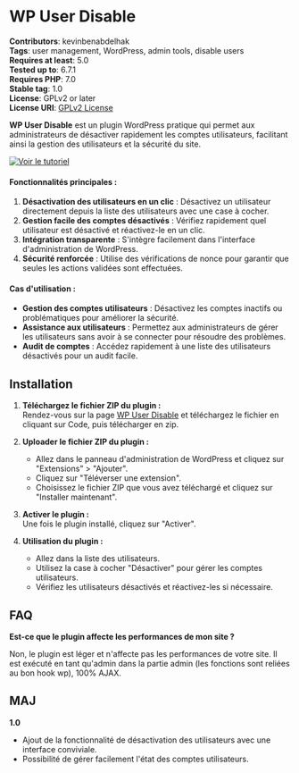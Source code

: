 # WP User Disable

**Contributors**: kevinbenabdelhak  
**Tags**: user management, WordPress, admin tools, disable users  
**Requires at least**: 5.0  
**Tested up to**: 6.7.1  
**Requires PHP**: 7.0  
**Stable tag**: 1.0  
**License**: GPLv2 or later  
**License URI**: [GPLv2 License](https://www.gnu.org/licenses/gpl-2.0.html)

**WP User Disable** est un plugin WordPress pratique qui permet aux administrateurs de désactiver rapidement les comptes utilisateurs, facilitant ainsi la gestion des utilisateurs et la sécurité du site.

[![Voir le tutoriel](https://img.youtube.com/vi/beg8NcB2Mg8/hqdefault.jpg)](https://www.youtube.com/watch?v=beg8NcB2Mg8)


#### Fonctionnalités principales :

1. **Désactivation des utilisateurs en un clic** : Désactivez un utilisateur directement depuis la liste des utilisateurs avec une case à cocher.
2. **Gestion facile des comptes désactivés** : Vérifiez rapidement quel utilisateur est désactivé et réactivez-le en un clic.
3. **Intégration transparente** : S'intègre facilement dans l'interface d'administration de WordPress.
4. **Sécurité renforcée** : Utilise des vérifications de nonce pour garantir que seules les actions validées sont effectuées.

#### Cas d'utilisation :
- **Gestion des comptes utilisateurs** : Désactivez les comptes inactifs ou problématiques pour améliorer la sécurité.
- **Assistance aux utilisateurs** : Permettez aux administrateurs de gérer les utilisateurs sans avoir à se connecter pour résoudre des problèmes.
- **Audit de comptes** : Accédez rapidement à une liste des utilisateurs désactivés pour un audit facile.

## Installation

1. **Téléchargez le fichier ZIP du plugin :**  
   Rendez-vous sur la page [WP User Disable](https://kevin-benabdelhak.fr/plugins/wp-user-disable/) et téléchargez le fichier en cliquant sur Code, puis télécharger en zip.

2. **Uploader le fichier ZIP du plugin :**
   - Allez dans le panneau d'administration de WordPress et cliquez sur "Extensions" > "Ajouter".
   - Cliquez sur "Téléverser une extension".
   - Choisissez le fichier ZIP que vous avez téléchargé et cliquez sur "Installer maintenant".

3. **Activer le plugin :**  
   Une fois le plugin installé, cliquez sur "Activer".

4. **Utilisation du plugin :**
   - Allez dans la liste des utilisateurs.
   - Utilisez la case à cocher "Désactiver" pour gérer les comptes utilisateurs.
   - Vérifiez les utilisateurs désactivés et réactivez-les si nécessaire.

## FAQ

**Est-ce que le plugin affecte les performances de mon site ?**

Non, le plugin est léger et n'affecte pas les performances de votre site. Il est exécuté en tant qu'admin dans la partie admin (les fonctions sont reliées au bon hook wp), 100% AJAX.

## MAJ

**1.0**  
* Ajout de la fonctionnalité de désactivation des utilisateurs avec une interface conviviale.
* Possibilité de gérer facilement l'état des comptes utilisateurs.
